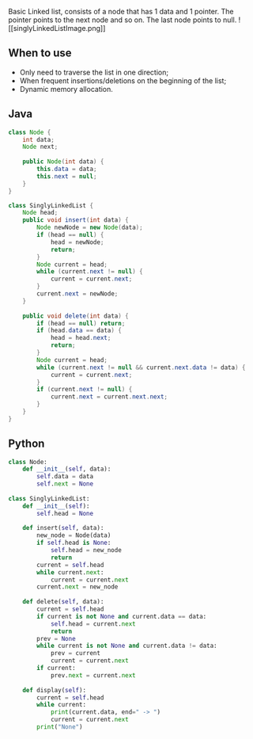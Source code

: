 Basic Linked list, consists of a node that has 1 data and 1 pointer. The pointer points to the next node and so on. The last node points to null.
![[singlyLinkedListImage.png]]
## When to use
- Only need to traverse the list in one direction;
- When frequent insertions/deletions on the beginning of the list;
- Dynamic memory allocation.
## Java
```java
class Node {
    int data;
    Node next;
    
    public Node(int data) {
        this.data = data;
        this.next = null;
    }
}

class SinglyLinkedList {
    Node head;
    public void insert(int data) {
        Node newNode = new Node(data);
        if (head == null) {
            head = newNode;
            return;
        }
        Node current = head;
        while (current.next != null) {
            current = current.next;
        }
        current.next = newNode;
    }
    
    public void delete(int data) {
        if (head == null) return;
        if (head.data == data) {
            head = head.next;
            return;
        }
        Node current = head;
        while (current.next != null && current.next.data != data) {
            current = current.next;
        }
        if (current.next != null) {
            current.next = current.next.next;
        }
    }
}
```

## Python
```python
class Node:
    def __init__(self, data):
        self.data = data
        self.next = None
        
class SinglyLinkedList:
    def __init__(self):
        self.head = None
        
    def insert(self, data):
        new_node = Node(data)
        if self.head is None:
            self.head = new_node
            return
        current = self.head
        while current.next:
            current = current.next
        current.next = new_node
        
    def delete(self, data):
        current = self.head
        if current is not None and current.data == data:
            self.head = current.next
            return
        prev = None
        while current is not None and current.data != data:
            prev = current
            current = current.next
        if current:
            prev.next = current.next
            
    def display(self):
        current = self.head
        while current:
            print(current.data, end=" -> ")
            current = current.next
        print("None")

```
